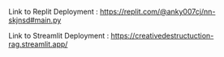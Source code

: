 Link to Replit Deployment : https://replit.com/@anky007cj/nn-skjnsd#main.py

Link to Streamlit Deployment : https://creativedestructuction-rag.streamlit.app/